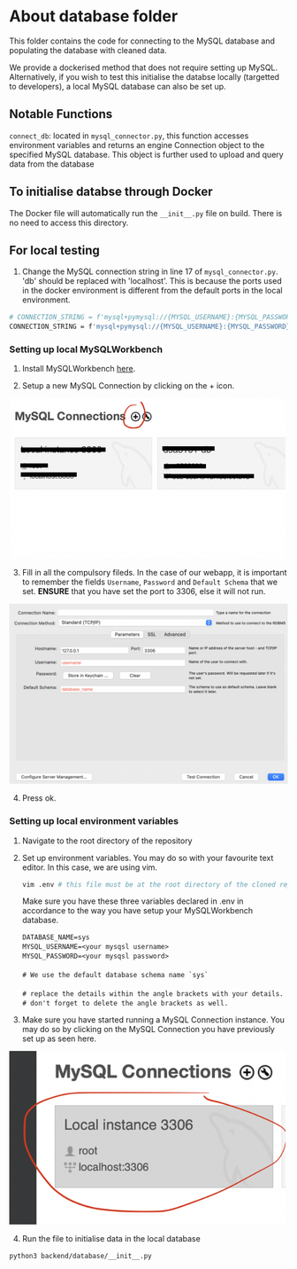 # About database folder

This folder contains the code for connecting to the MySQL database and populating the database with cleaned data. 

We provide a dockerised method that does not require setting up MySQL. Alternatively, if you wish to test this initialise the databse locally (targetted to developers), a local MySQL database can also be set up. 

## Notable Functions
`connect_db`: located in `mysql_connector.py`, this function accesses environment variables and returns an engine Connection object to the specified MySQL database. This object is further used to upload and query data from the database

## To initialise databse through Docker

The Docker file will automatically run the `__init__.py` file on build. There is no need to access this directory.

## For local testing
1. Change the MySQL connection string in line 17 of `mysql_connector.py`. 
'db' should be replaced with 'localhost'. This is because the ports used in the docker environment is different from the default ports in the local environment. 

```sh
# CONNECTION_STRING = f'mysql+pymysql://{MYSQL_USERNAME}:{MYSQL_PASSWORD}@db:3306/{DATABASE_NAME}'
CONNECTION_STRING = f'mysql+pymysql://{MYSQL_USERNAME}:{MYSQL_PASSWORD}@localhost:3306/{DATABASE_NAME}'
```

### Setting up local MySQLWorkbench

1. Install MySQLWorkbench [here](https://dev.mysql.com/downloads/workbench/).

2. Setup a new MySQL Connection by clicking on the + icon.
<img src="../../.github/public/sql_workbench_setup_step1.png" width="500">

3. Fill in all the compulsory fileds. In the case of our webapp, it is important to remember the fields `Username`, `Password` and `Default Schema` that we set. **ENSURE** that you have set the port to 3306, else it will not run.
<img src="../../.github/public/sql_workbench_setup_step2.png" width="700">

4. Press ok. 

### Setting up local environment variables

1. Navigate to the root directory of the repository

2. Set up environment variables. You may do so with your favourite text editor. In this case, we are using vim.

   ```sh
   vim .env # this file must be at the root directory of the cloned repo
   ```
   Make sure you have these three variables declared in .env in accordance to the way you have setup your MySQLWorkbench database.
   ```txt
   DATABASE_NAME=sys 
   MYSQL_USERNAME=<your mysqsl username>
   MYSQL_PASSWORD=<your mysqsl password>
   
   # We use the default database schema name `sys`

   # replace the details within the angle brackets with your details.
   # don't forget to delete the angle brackets as well.
   ```

3. Make sure you have started running a MySQL Connection instance. You may do so by clicking on the MySQL Connection you have previously set up as seen here.
<img src="../../.github/public/sql_workbench_setup_step3.png" width="500">

4. Run the file to initialise data in the local database
```sh
python3 backend/database/__init__.py
```